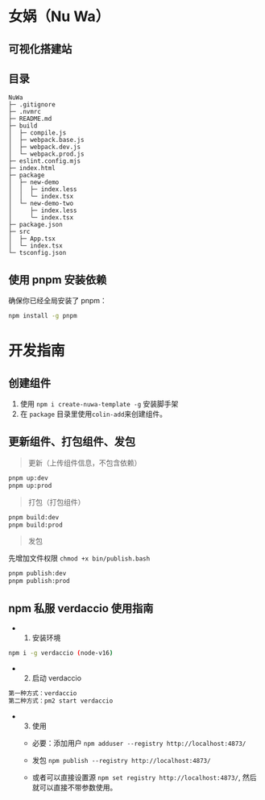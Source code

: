 # 女娲（Nu Wa）

## 可视化搭建站

## 目录

```shell
NuWa
├─ .gitignore
├─ .nvmrc
├─ README.md
├─ build
│  ├─ compile.js
│  ├─ webpack.base.js
│  ├─ webpack.dev.js
│  └─ webpack.prod.js
├─ eslint.config.mjs
├─ index.html
├─ package
│  ├─ new-demo
│  │  ├─ index.less
│  │  └─ index.tsx
│  └─ new-demo-two
│     ├─ index.less
│     └─ index.tsx
├─ package.json
├─ src
│  ├─ App.tsx
│  └─ index.tsx
└─ tsconfig.json

```


## 使用 pnpm 安装依赖

确保你已经全局安装了 pnpm：

```bash
npm install -g pnpm
```

# 开发指南

## 创建组件  

1. 使用 `npm i create-nuwa-template -g` 安装脚手架
2. 在 `package` 目录里使用`colin-add`来创建组件。

## 更新组件、打包组件、发包

> 更新（上传组件信息，不包含依赖）
```bash
pnpm up:dev
pnpm up:prod
```
> 打包（打包组件）
```bash
pnpm build:dev
pnpm build:prod
```
> 发包  

先增加文件权限 `chmod +x bin/publish.bash`
```bash
pnpm publish:dev
pnpm publish:prod
```

## npm 私服 verdaccio 使用指南
- 1. 安装环境
```bash
npm i -g verdaccio (node-v16)

```
- 2. 启动 verdaccio
```bash
第一种方式：verdaccio
第二种方式：pm2 start verdaccio
```
- 3. 使用
  - 必要：添加用户 `npm adduser --registry http://localhost:4873/`
  - 发包 `npm publish --registry http://localhost:4873/`

  - 或者可以直接设置源 `npm set registry http://localhost:4873/`, 然后就可以直接不带参数使用。
